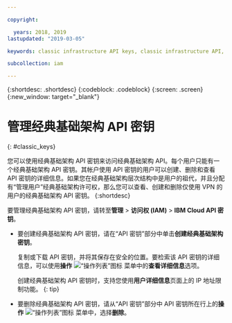 ```yaml
---

copyright:

  years: 2018, 2019
lastupdated: "2019-03-05"

keywords: classic infrastructure API keys, classic infrastructure API, SoftLayer API key

subcollection: iam

---
```


{:shortdesc: .shortdesc}
{:codeblock: .codeblock}
{:screen: .screen}
{:new_window: target="_blank"}

# 管理经典基础架构 API 密钥
{: #classic_keys}

您可以使用经典基础架构 API 密钥来访问经典基础架构 API。每个用户只能有一个经典基础架构 API 密钥。其帐户使用 API 密钥的用户可以创建、删除和查看 API 密钥的详细信息。如果您在经典基础架构层次结构中是用户的祖代，并且分配有“管理用户”经典基础架构许可权，那么您可以查看、创建和删除仅使用 VPN 的用户的经典基础架构 API 密钥。
{:shortdesc}

要管理经典基础架构 API 密钥，请转至**管理** > **访问权 (IAM)** > **IBM Cloud API 密钥**。

  * 要创建经典基础架构 API 密钥，请在“API 密钥”部分中单击**创建经典基础架构密钥**。

     复制或下载 API 密钥，并将其保存在安全的位置。要检索该 API 密钥的详细信息，可以使用**操作** ![“操作列表”图标](../icons/action-menu-icon.svg) 菜单中的**查看详细信息**选项。

     创建经典基础架构 API 密钥时，支持您使用**用户详细信息**页面上的 IP 地址限制功能。
     {: tip}

  * 要删除经典基础架构 API 密钥，请从“API 密钥”部分中 API 密钥所在行上的**操作** ![“操作列表”图标](../icons/action-menu-icon.svg) 菜单中，选择**删除**。
